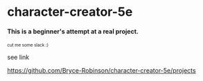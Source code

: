 # character-creator-5e
#### This is a beginner's attempt at a real project. 
<small><small>cut me some slack :)</small></small>
<!-- if you see this i am so sorry -->
<p>see link 

https://github.com/Bryce-Robinson/character-creator-5e/projects
</p>
